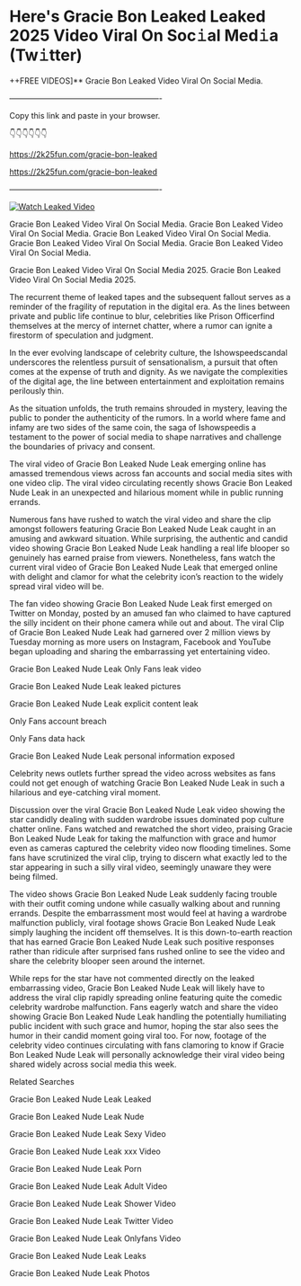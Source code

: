 # Here's Gracie Bon Leaked Leaked 2025 Video Viral On Soc𝚒al Med𝚒a (Tw𝚒tter)

++FREE VIDEOS]** Gracie Bon Leaked Video Viral On Social Media.

———————————————————-

Copy this link and paste in your browser.

👇👇👇👇👇👇

https://2k25fun.com/gracie-bon-leaked

https://2k25fun.com/gracie-bon-leaked

———————————————————-

[![Watch Leaked Video](https://miro.medium.com/v2/resize:fit:828/format:webp/1*cilzJN44JGOrTw9NJCrNHA.gif "Watch Leaked Video")](https://2k25fun.com/gracie-bon-leaked)

Gracie Bon Leaked Video Viral On Social Media. Gracie Bon Leaked Video Viral On Social Media. Gracie Bon Leaked Video Viral On Social Media. Gracie Bon Leaked Video Viral On Social Media. Gracie Bon Leaked Video Viral On Social Media.

Gracie Bon Leaked Video Viral On Social Media 2025. Gracie Bon Leaked Video Viral On Social Media 2025.

The recurrent theme of leaked tapes and the subsequent fallout serves as a reminder of the fragility of reputation in the digital era. As the lines between private and public life continue to blur, celebrities like Prison Officerfind themselves at the mercy of internet chatter, where a rumor can ignite a firestorm of speculation and judgment.

In the ever evolving landscape of celebrity culture, the Ishowspeedscandal underscores the relentless pursuit of sensationalism, a pursuit that often comes at the expense of truth and dignity. As we navigate the complexities of the digital age, the line between entertainment and exploitation remains perilously thin.

As the situation unfolds, the truth remains shrouded in mystery, leaving the public to ponder the authenticity of the rumors. In a world where fame and infamy are two sides of the same coin, the saga of Ishowspeedis a testament to the power of social media to shape narratives and challenge the boundaries of privacy and consent.

The viral video of Gracie Bon Leaked Nude Leak emerging online has amassed tremendous views across fan accounts and social media sites with one video clip. The viral video circulating recently shows Gracie Bon Leaked Nude Leak in an unexpected and hilarious moment while in public running errands.

Numerous fans have rushed to watch the viral video and share the clip amongst followers featuring Gracie Bon Leaked Nude Leak caught in an amusing and awkward situation. While surprising, the authentic and candid video showing Gracie Bon Leaked Nude Leak handling a real life blooper so genuinely has earned praise from viewers. Nonetheless, fans watch the current viral video of Gracie Bon Leaked Nude Leak that emerged online with delight and clamor for what the celebrity icon’s reaction to the widely spread viral video will be.

The fan video showing Gracie Bon Leaked Nude Leak first emerged on Twitter on Monday, posted by an amused fan who claimed to have captured the silly incident on their phone camera while out and about. The viral Clip of Gracie Bon Leaked Nude Leak had garnered over 2 million views by Tuesday morning as more users on Instagram, Facebook and YouTube began uploading and sharing the embarrassing yet entertaining video.

Gracie Bon Leaked Nude Leak Only Fans leak video

Gracie Bon Leaked Nude Leak leaked pictures

Gracie Bon Leaked Nude Leak explicit content leak

Only Fans account breach

Only Fans data hack

Gracie Bon Leaked Nude Leak personal information exposed

Celebrity news outlets further spread the video across websites as fans could not get enough of watching Gracie Bon Leaked Nude Leak in such a hilarious and eye-catching viral moment.

Discussion over the viral Gracie Bon Leaked Nude Leak video showing the star candidly dealing with sudden wardrobe issues dominated pop culture chatter online. Fans watched and rewatched the short video, praising Gracie Bon Leaked Nude Leak for taking the malfunction with grace and humor even as cameras captured the celebrity video now flooding timelines. Some fans have scrutinized the viral clip, trying to discern what exactly led to the star appearing in such a silly viral video, seemingly unaware they were being filmed.

The video shows Gracie Bon Leaked Nude Leak suddenly facing trouble with their outfit coming undone while casually walking about and running errands. Despite the embarrassment most would feel at having a wardrobe malfunction publicly, viral footage shows Gracie Bon Leaked Nude Leak simply laughing the incident off themselves. It is this down-to-earth reaction that has earned Gracie Bon Leaked Nude Leak such positive responses rather than ridicule after surprised fans rushed online to see the video and share the celebrity blooper seen around the internet.

While reps for the star have not commented directly on the leaked embarrassing video, Gracie Bon Leaked Nude Leak will likely have to address the viral clip rapidly spreading online featuring quite the comedic celebrity wardrobe malfunction. Fans eagerly watch and share the video showing Gracie Bon Leaked Nude Leak handling the potentially humiliating public incident with such grace and humor, hoping the star also sees the humor in their candid moment going viral too. For now, footage of the celebrity video continues circulating with fans clamoring to know if Gracie Bon Leaked Nude Leak will personally acknowledge their viral video being shared widely across social media this week.

Related Searches

Gracie Bon Leaked Nude Leak Leaked

Gracie Bon Leaked Nude Leak Nude

Gracie Bon Leaked Nude Leak Sexy Video

Gracie Bon Leaked Nude Leak xxx Video

Gracie Bon Leaked Nude Leak Porn

Gracie Bon Leaked Nude Leak Adult Video

Gracie Bon Leaked Nude Leak Shower Video

Gracie Bon Leaked Nude Leak Twitter Video

Gracie Bon Leaked Nude Leak Onlyfans Video

Gracie Bon Leaked Nude Leak Leaks

Gracie Bon Leaked Nude Leak Photos